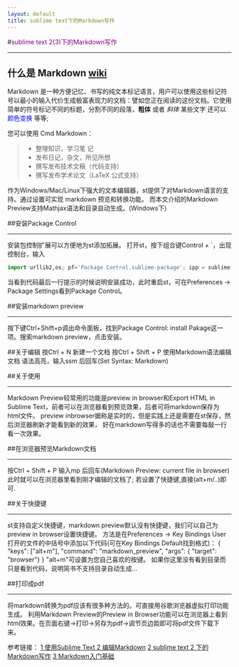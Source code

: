 ```yaml
---
layout: default
title: sublime text下的Markdown写作
---
```


#<font color='purple'>sublime text 2(3)下的Markdown写作</font>
- - - - - -
## 什么是 Markdown [wiki](http://zh.wikipedia.org/wiki/Markdown)

Markdown 是一种方便记忆、书写的纯文本标记语言，用户可以使用这些标记符号以最小的输入代价生成极富表现力的文档：譬如您正在阅读的这份文档。它使用简单的符号标记不同的标题，分割不同的段落，**粗体** 或者 *斜体* 某些文字 还可以<font color='blue'>颜色变换</font> 等等;

您可以使用 Cmd Markdown：

> * 整理知识，学习笔 记
> * 发布日记，杂文，所见所想
> * 撰写发布技术文稿（代码支持）
> * 撰写发布学术论文（LaTeX 公式支持）

作为Windows/Mac/Linux下强大的文本编辑器，st提供了对Markdown语言的支持。通过设置可实现 markdown 预览和转换功能。
而本文介绍的Markdown Preview支持Mathjax语法和目录自动生成。(Windows下)

##安装Package Control
- - - - - -
安装包控制扩展可以方便地为st添加拓展。
打开st，按下组合键Control + `，出现控制台，输入
```python
import urllib2,os; pf='Package Control.sublime-package'; ipp = sublime.installed_packages_path(); os.makedirs( ipp ) if not os.path.exists(ipp) else None; urllib2.install_opener( urllib2.build_opener( urllib2.ProxyHandler( ))); open( os.path.join( ipp, pf), 'wb' ).write( urllib2.urlopen( 'http://sublime.wbond.net/' +pf.replace( ' ','%20' )).read()); print( 'Please restart Sublime Text to finish installation')
```
当看到代码最后一行提示的时候说明安装成功，此时重启st，可在Preferences -> Package Settings看到Package Control。


##安装markdown preview
- - - - - -
按下键Ctrl+Shift+p调出命令面板，找到Package Control: install Pakage这一项。搜索markdown preview，点击安装。


##关于编辑
按Ctrl + N 新建一个文档
按Ctrl + Shift + P
使用Markdown语法编辑文档
语法高亮，输入ssm 后回车(Set Syntax: Markdown)


##关于使用
- - - - - -
Markdown Preview较常用的功能是preview in browser和Export HTML in Sublime Text，前者可以在浏览器看到预览效果，后者可将markdown保存为html文件。
preview inbrowser据称是实时的，但是实践上还是需要在st保存，然后浏览器刷新才能看到新的效果，
好在markdown写得多的话也不需要每敲一行看一次效果。


##在浏览器预览Markdown文档
- - - - - -
按Ctrl + Shift + P
输入mp 后回车(Markdown Preview: current file in browser)
此时就可以在浏览器里看到刚才编辑的文档了;
若设置了快捷键,直接(alt+m/..)即可.


##关于快捷键
- - - - - -
st支持自定义快捷键，markdown preview默认没有快捷键，我们可以自己为preview in browser设置快捷键。
方法是在Preferences -> Key Bindings User打开的文件的中括号中添加以下代码(可在Key Bindings Default找到格式)：
	{ "keys": ["alt+m"], "command": "markdown_preview", "args": { "target": "browser"} }
"alt+m"可设置为您自己喜欢的按键。
	如果你这里没有看到目录而只是看到代码，说明简书不支持目录自动生成...


##打印成pdf
- - - - - -
将markdown转换为pdf应该有很多种方法的。可直接用谷歌浏览器虚拟打印功能生成。
利用Markdown Preview的Preview in Browser功能可以在浏览器上看到html效果。在页面右键->打印->另存为pdf->调节页边距即可将pdf文件下载下来。


参考链接：
[1 使用Sublime Text 2 编辑Markdown](http://www.cnblogs.com/heidsoft/p/3896855.html)
[2 sublime text 2 下的Markdown写作](http://www.jianshu.com/p/378338f10263)
[3 Markdown入门基础](http://www.cnblogs.com/dezheng/p/3834813.html)